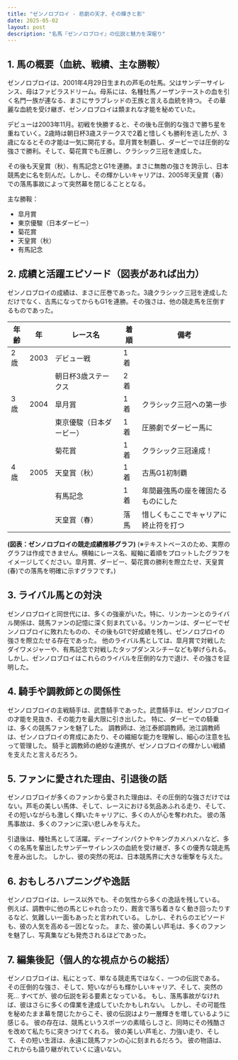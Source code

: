 ```yaml
---
title: "ゼンノロブロイ - 悲劇の天才、その輝きと影"
date: 2025-05-02
layout: post
description: "名馬『ゼンノロブロイ』の伝説と魅力を深堀り"
---
```


## 1. 馬の概要（血統、戦績、主な勝鞍）

ゼンノロブロイは、2001年4月29日生まれの芦毛の牡馬。父はサンデーサイレンス、母はファビラスドリーム。母系には、名種牡馬ノーザンテーストの血を引く名門一族が連なる、まさにサラブレッドの王族と言える血統を持つ。  その華麗な血統を受け継ぎ、ゼンノロブロイは類まれな才能を秘めていた。

デビューは2003年11月。初戦を快勝すると、その後も圧倒的な強さで勝ち星を重ねていく。2歳時は朝日杯3歳ステークスで2着と惜しくも勝利を逃したが、3歳になるとその才能は一気に開花する。皐月賞を制覇し、ダービーでは圧倒的な強さで勝利。そして、菊花賞でも圧勝し、クラシック三冠を達成した。

その後も天皇賞（秋）、有馬記念とG1を連勝。まさに無敵の強さを誇示し、日本競馬史に名を刻んだ。しかし、その輝かしいキャリアは、2005年天皇賞（春）での落馬事故によって突然幕を閉じることとなる。


主な勝鞍：

* 皐月賞
* 東京優駿（日本ダービー）
* 菊花賞
* 天皇賞（秋）
* 有馬記念


## 2. 成績と活躍エピソード（図表があれば出力）

ゼンノロブロイの成績は、まさに圧巻であった。3歳クラシック三冠を達成しただけでなく、古馬になってからもG1を連勝。その強さは、他の競走馬を圧倒するものであった。

| 年齢 | 年 | レース名             | 着順 | 備考                                  |
|------|---|----------------------|------|---------------------------------------|
| 2歳   | 2003 | デビュー戦             | 1着  |                                       |
|      |    | 朝日杯3歳ステークス     | 2着  |                                       |
| 3歳   | 2004 | 皐月賞               | 1着  | クラシック三冠への第一歩               |
|      |    | 東京優駿（日本ダービー） | 1着  | 圧勝劇でダービー馬に                 |
|      |    | 菊花賞               | 1着  | クラシック三冠達成！                 |
| 4歳   | 2005 | 天皇賞（秋）           | 1着  | 古馬G1初制覇                           |
|      |    | 有馬記念               | 1着  | 年間最強馬の座を確固たるものにした     |
|      |    | 天皇賞（春）           | 落馬 | 惜しくもここでキャリアに終止符を打つ |


**(図表：ゼンノロブロイの競走成績推移グラフ)**  (※テキストベースのため、実際のグラフは作成できません。横軸にレース名、縦軸に着順をプロットしたグラフをイメージしてください。皐月賞、ダービー、菊花賞の勝利を際立たせ、天皇賞(春)での落馬を明確に示すグラフです。)


## 3. ライバル馬との対決

ゼンノロブロイと同世代には、多くの強豪がいた。特に、リンカーンとのライバル関係は、競馬ファンの記憶に深く刻まれている。リンカーンは、ダービーでゼンノロブロイに敗れたものの、その後もG1で好成績を残し、ゼンノロブロイの強さを際立たせる存在であった。  他のライバル馬としては、皐月賞で対戦したダイワメジャーや、有馬記念で対戦したタップダンスシチーなども挙げられる。しかし、ゼンノロブロイはこれらのライバルを圧倒的な力で退け、その強さを証明した。


## 4. 騎手や調教師との関係性

ゼンノロブロイの主戦騎手は、武豊騎手であった。武豊騎手は、ゼンノロブロイの才能を見抜き、その能力を最大限に引き出した。  特に、ダービーでの騎乗は、多くの競馬ファンを魅了した。  調教師は、池江泰郎調教師。池江調教師は、ゼンノロブロイの育成にあたり、その繊細な能力を理解し、細心の注意を払って管理した。  騎手と調教師の絶妙な連携が、ゼンノロブロイの輝かしい戦績を支えたと言えるだろう。


## 5. ファンに愛された理由、引退後の話

ゼンノロブロイが多くのファンから愛された理由は、その圧倒的な強さだけではない。芦毛の美しい馬体、そして、レースにおける気品あふれる走り、そして、その短いながらも激しく輝いたキャリアに、多くの人が心を奪われた。  彼の落馬事故は、多くのファンに深い悲しみを与えた。

引退後は、種牡馬として活躍。ディープインパクトやキングカメハメハなど、多くの名馬を輩出したサンデーサイレンスの血統を受け継ぎ、多くの優秀な競走馬を産み出した。  しかし、彼の突然の死は、日本競馬界に大きな衝撃を与えた。


## 6. おもしろハプニングや逸話

ゼンノロブロイは、レース以外でも、その気性から多くの逸話を残している。  例えば、調教中に他の馬とじゃれ合ったり、厩舎で落ち着きなく動き回ったりするなど、気難しい一面もあったと言われている。  しかし、それらのエピソードも、彼の人気を高める一因となった。  また、彼の美しい芦毛は、多くのファンを魅了し、写真集なども発売されるほどであった。


## 7. 編集後記（個人的な視点からの総括）

ゼンノロブロイは、私にとって、単なる競走馬ではなく、一つの伝説である。  その圧倒的な強さ、そして、短いながらも輝かしいキャリア、そして、突然の死…  すべてが、彼の伝説を彩る要素となっている。  もし、落馬事故がなければ、彼はさらに多くの偉業を達成していたかもしれない。  しかし、その可能性を秘めたまま幕を閉じたからこそ、彼の伝説はより一層輝きを増しているように感じる。  彼の存在は、競馬というスポーツの素晴らしさと、同時にその残酷さを改めて私たちに突きつけてくれる。  彼の美しい芦毛と、力強い走り、そして、その短い生涯は、永遠に競馬ファンの心に刻まれるだろう。  彼の物語は、これからも語り継がれていくに違いない。
